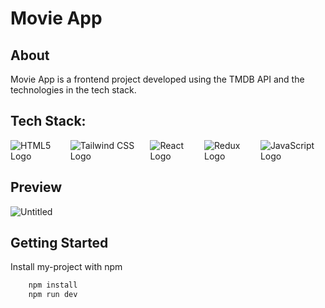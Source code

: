 # Movie App

## About

Movie App is a frontend project developed using the TMDB API and the technologies in the tech stack.

## Tech Stack:

<div style="display: flex; gap: 10px;">
  <img src="https://img.shields.io/badge/HTML5-E34F26?style=for-the-badge&logo=html5&logoColor=white" alt="HTML5 Logo"/>
  <img src="https://img.shields.io/badge/Tailwind_CSS-38B2AC?style=for-the-badge&logo=tailwind-css&logoColor=white" alt="Tailwind CSS Logo"/>
  <img src="https://img.shields.io/badge/React-20232A?style=for-the-badge&logo=react&logoColor=61DAFB" alt="React Logo"/>
  <img src="https://img.shields.io/badge/Redux-593D88?style=for-the-badge&logo=redux&logoColor=white" alt="Redux Logo"/>
  <img src="https://img.shields.io/badge/JavaScript-323330?style=for-the-badge&logo=javascript&logoColor=F7DF1E" alt="JavaScript Logo"/>
</div>

## Preview

![Untitled](https://github.com/snzyrn/react-redux-tmdb-movie-app/assets/73521064/e850f7fa-3767-474c-932e-579eacf5b5b4)

## Getting Started

Install my-project with npm

```bash
    npm install
    npm run dev
```
